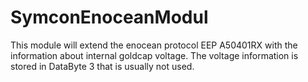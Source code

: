 # SymconEnoceanModul
This module will extend the enocean protocol EEP A50401RX with the information about internal goldcap voltage. The voltage information is stored in DataByte 3 that is usually not used.
